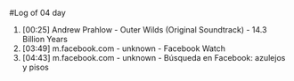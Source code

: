 #Log of 04 day

1. [00:25] Andrew Prahlow - Outer Wilds (Original Soundtrack) - 14.3 Billion Years
1. [03:49] m.facebook.com - unknown - Facebook Watch
1. [04:43] m.facebook.com - unknown - Búsqueda en Facebook: azulejos y pisos
